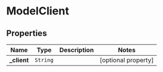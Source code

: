 

# ModelClient


## Properties

Name | Type | Description | Notes
------------ | ------------- | ------------- | -------------
**_client** | `String` |  |  [optional property]






